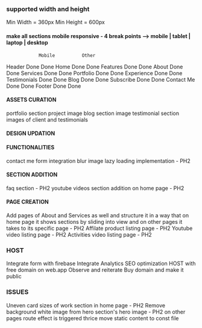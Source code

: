 ### supported width and height
Min Width = 360px
Min Height = 600px

#### make all sections mobile responsive - 4 break points --> mobile | tablet | laptop | desktop
                Mobile          Other
Header          Done            Done
Home            Done            Done
Features        Done            Done
About           Done            Done
Services        Done            Done
Portfolio       Done            Done
Experience      Done            Done
Testimonials    Done            Done
Blog            Done            Done
Subscribe       Done            Done
Contact Me      Done            Done
Footer          Done            Done

<!-- DEC 11 - UPDATE -->
#### ASSETS CURATION
portfolio section project image
blog section image
testimonial section images of client and testimonials

#### DESIGN UPDATION

#### FUNCTIONALITIES
contact me form integration
blur image lazy loading implementation - PH2

#### SECTION ADDITION
faq section - PH2
youtube videos section addition on home page - PH2

#### PAGE CREATION
Add pages of About and Services as well and structure it in a way that on home page it shows sections by sliding into view and on other pages it takes to its specific page - PH2
Affilate product listing page  - PH2
Youtube video listing page - PH2
Activities video listing page - PH2

### HOST
Integrate form with firebase
Integrate Analytics
SEO optimization
HOST with free domain on web.app
Observe and reiterate
Buy domain and make it public

### ISSUES
Uneven card sizes of work section in home page - PH2
Remove background white image from hero section's hero image - PH2
on other pages route effect is triggered thrice
move static content to const file
